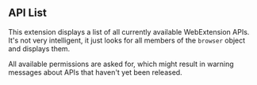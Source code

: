 ## API List

This extension displays a list of all currently available WebExtension APIs. It's not very intelligent, it just looks for all members of the `browser` object and displays them.

All available permissions are asked for, which might result in warning messages about APIs that haven't yet been released.
